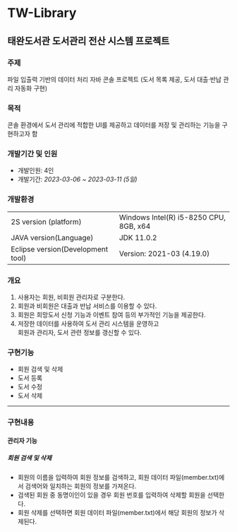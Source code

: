 # TW-Library 
<h2>태완도서관 도서관리 전산 시스템 프로젝트</h2>
<h3>주제</h3>
파일 입출력 기반의 데이터 처리 자바 콘솔 프로젝트 (도서 목록 제공, 도서 대출·반납 관리 자동화 구현)

<h3>목적</h3>
콘솔 환경에서 도서 관리에 적합한 UI를 제공하고 데이터를 저장 및 관리하는 기능을 구현하고자 함

<h3>개발기간 및 인원</h3>
<ul>
  <li>개발인원: 4인</li>
  <li>개발기간: <i>2023-03-06 ~ 2023-03-11 (5일)</i></li>
</ul>

<h3>개발환경</h3>
<table>
  <tr>
    <td>2S version (platform)</td>
    <td>Windows Intel(R) i5-8250 CPU, 8GB, x64</td>
  </tr>
  <tr>
    <td>JAVA version(Language)</td>
    <td>JDK 11.0.2</td>
  </tr>
  <tr>
    <td>Eclipse version(Development tool)</td>
    <td>Version: 2021-03 (4.19.0)</td>
  </tr>
</table>

<h3>개요</h3>
<ol>
  <li>사용자는 회원, 비회원 관리자로 구분한다.</li>
  <li>회원과 비회원은 대출과 반납 서비스를 이용할 수 있다.</li>
  <li>회원은 희망도서 신청 기능과 이벤트 참여 등의 부가적인 기능을 제공한다. </li>
  <li>저장한 데이터를 사용하여 도서 관리 시스템을 운영하고<br>회원과 관리자, 도서 관련 정보를 갱신할 수 있다. </li>
</ol>

<h3>구현기능</h3>
<ul>
  <li>회원 검색 및 삭제</li>
  <li>도서 등록</li>
  <li>도서 수정</li>
  <li>도서 삭제</li>
</ul>

<hr>
<h3>구현내용</h3>
<h4>관리자 기능</h4>
<h5>회원 검색 및 삭제</h5>
<ul>
  <li>회원의 이름을 입력하여 회원 정보를 검색하고, 회원 데이터 파일(member.txt)에서 검색어와 일치하는 회원의 정보를 가져온다.<br></li>
  <li>검색된 회원 중 동명이인이 있을 경우 회원 번호를 입력하여 삭제할 회원을 선택한다.</li>
  <li>회원 삭제를 선택하면 회원 데이터 파일(member.txt)에서 해당 회원의 정보가 삭제된다. </li>
</ul>
